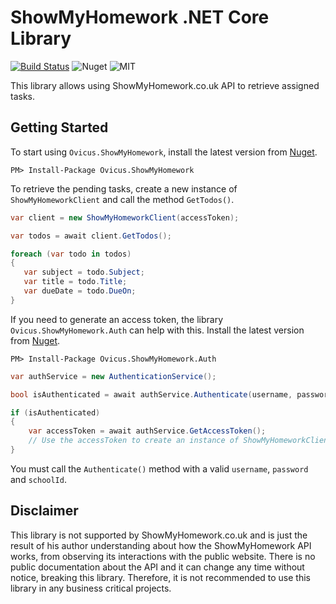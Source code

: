 # ShowMyHomework .NET Core Library

[![Build Status](https://travis-ci.com/ovicus/ShowMyHomework-dotnet.svg?branch=master)](https://travis-ci.com/ovicus/ShowMyHomework-dotnet)
![Nuget](https://img.shields.io/nuget/v/Ovicus.ShowMyHomework)
![MIT](https://img.shields.io/github/license/ovicus/ShowMyHomework-dotnet)

This library allows using ShowMyHomework.co.uk API to retrieve assigned tasks.

## Getting Started
To start using `Ovicus.ShowMyHomework`, install the latest version from [Nuget](https://www.nuget.org/packages/Ovicus.ShowMyHomework/).

`PM> Install-Package Ovicus.ShowMyHomework`

To retrieve the pending tasks, create a new instance of `ShowMyHomeworkClient` and call the method `GetTodos()`.

```csharp
var client = new ShowMyHomeworkClient(accessToken);

var todos = await client.GetTodos();

foreach (var todo in todos)
{
   var subject = todo.Subject; 
   var title = todo.Title;
   var dueDate = todo.DueOn; 
}
```

If you need to generate an access token, the library `Ovicus.ShowMyHomework.Auth` can help with this. Install the latest version from [Nuget](https://www.nuget.org/packages/Ovicus.ShowMyHomework.Auth/).

`PM> Install-Package Ovicus.ShowMyHomework.Auth`

```csharp
var authService = new AuthenticationService();

bool isAuthenticated = await authService.Authenticate(username, password, schoolId);

if (isAuthenticated)
{
    var accessToken = await authService.GetAccessToken();
    // Use the accessToken to create an instance of ShowMyHomeworkClient
}
```

You must call the `Authenticate()` method with a valid `username`, `password` and `schoolId`. 

## Disclaimer
This library is not supported by ShowMyHomework.co.uk and is just the result of his author understanding about how the ShowMyHomework API works, 
from observing its interactions with the public website. There is no public documentation about the API and it can change any time
without notice, breaking this library. Therefore, it is not recommended to use this library in any business critical projects.